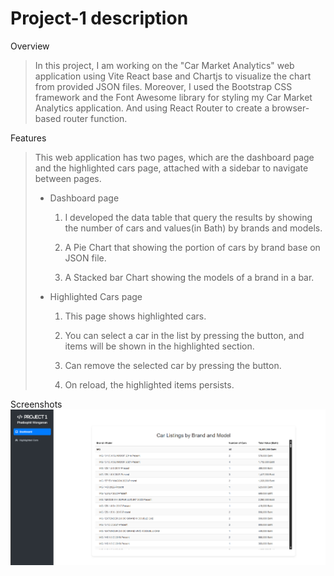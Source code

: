 # Project-1 description
Overview


>In this project, I am working on the "Car Market Analytics" web application using Vite React base and Chartjs to visualize the chart from provided JSON files. Moreover, I used the Bootstrap CSS framework and the Font Awesome library for styling my Car Market Analytics application. And using React Router to create a browser-based router function.


Features
> This web application has two pages, which are the dashboard page and the highlighted cars page, attached with a sidebar to navigate between pages. 
> - Dashboard page 
> 	1. I developed the data table that query the results by showing the number of cars and values(in Bath) by brands and models.
>
> 	2. A Pie Chart that showing the portion of cars by brand base on JSON file.
> 	
> 	3. A Stacked bar Chart showing the models of a brand in a bar.
> 	
> - Highlighted Cars page 
>  	
>  	1. This page shows highlighted cars. 
>  	
>  	2. You can select a car in the list by pressing the button, and items will be shown in the highlighted section.
>  	
>  	3. Can remove the selected car by pressing the button. 
>  	
>  	4. On reload, the highlighted items persists.


Screenshots 
![Alt text](images/Dashboard1.png)






















